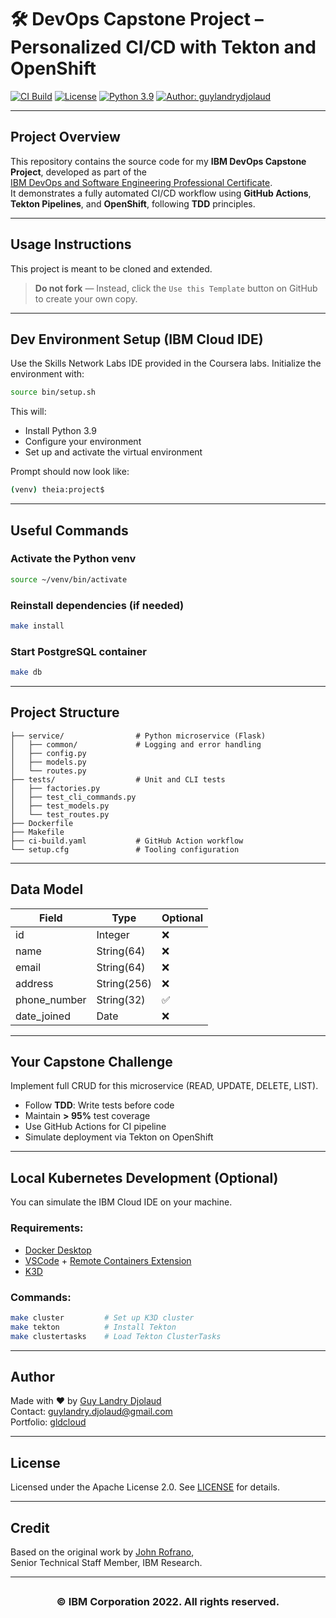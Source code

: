 # 🛠️ DevOps Capstone Project – Personalized CI/CD with Tekton and OpenShift

[![CI Build](https://github.com/gld145/devops-capstone-project/actions/workflows/ci-build.yaml/badge.svg)](https://github.com/gld145/devops-capstone-project/actions)
[![License](https://img.shields.io/badge/License-Apache%202.0-blue.svg)](LICENSE)
[![Python 3.9](https://img.shields.io/badge/Python-3.9-green.svg)](https://www.python.org/downloads/release/python-390/)
[![Author: guylandrydjolaud](https://img.shields.io/badge/Author-guylandrydjolaud-orange)](https://github.com/guylandrydjolaud)

---

##  Project Overview

This repository contains the source code for my **IBM DevOps Capstone Project**, developed as part of the  
[IBM DevOps and Software Engineering Professional Certificate](https://www.coursera.org/professional-certificates/devops-and-software-engineering).  
It demonstrates a fully automated CI/CD workflow using **GitHub Actions**, **Tekton Pipelines**, and **OpenShift**, following **TDD** principles.

---

##  Usage Instructions

This project is meant to be cloned and extended.  
>  **Do not fork** — Instead, click the `Use this Template` button on GitHub to create your own copy.

---

##  Dev Environment Setup (IBM Cloud IDE)

Use the Skills Network Labs IDE provided in the Coursera labs. Initialize the environment with:

```bash
source bin/setup.sh
```

This will:
- Install Python 3.9
- Configure your environment
- Set up and activate the virtual environment

Prompt should now look like:
```bash
(venv) theia:project$
```

---

##  Useful Commands

### Activate the Python venv
```bash
source ~/venv/bin/activate
```

### Reinstall dependencies (if needed)
```bash
make install
```

### Start PostgreSQL container
```bash
make db
```

---

##  Project Structure

```text
├── service/                # Python microservice (Flask)
│   ├── common/             # Logging and error handling
│   ├── config.py
│   ├── models.py
│   └── routes.py
├── tests/                  # Unit and CLI tests
│   ├── factories.py
│   ├── test_cli_commands.py
│   ├── test_models.py
│   └── test_routes.py
├── Dockerfile
├── Makefile
├── ci-build.yaml           # GitHub Action workflow
└── setup.cfg               # Tooling configuration
```

---

##  Data Model

| Field         | Type        | Optional |
|---------------|-------------|----------|
| id            | Integer     | ❌       |
| name          | String(64)  | ❌       |
| email         | String(64)  | ❌       |
| address       | String(256) | ❌       |
| phone_number  | String(32)  | ✅       |
| date_joined   | Date        | ❌       |

---

##  Your Capstone Challenge

Implement full CRUD for this microservice (READ, UPDATE, DELETE, LIST).  
-  Follow **TDD**: Write tests before code  
-  Maintain **> 95%** test coverage  
-  Use GitHub Actions for CI pipeline  
-  Simulate deployment via Tekton on OpenShift

---

##  Local Kubernetes Development (Optional)

You can simulate the IBM Cloud IDE on your machine.

### Requirements:
- [Docker Desktop](https://www.docker.com/products/docker-desktop)
- [VSCode](https://code.visualstudio.com) + [Remote Containers Extension](https://marketplace.visualstudio.com/items?itemName=ms-vscode-remote.remote-containers)
- [K3D](https://k3d.io/)

### Commands:

```bash
make cluster         # Set up K3D cluster
make tekton          # Install Tekton
make clustertasks    # Load Tekton ClusterTasks
```

---

##  Author

Made with ❤️ by [Guy Landry Djolaud](https://github.com/guylandrydjolaud)  
 Contact: guylandry.djolaud@gmail.com  
 Portfolio: [gldcloud](https://devoptimize.tech)

---

##  License

Licensed under the Apache License 2.0. See [LICENSE](LICENSE) for details.

---

##  Credit

Based on the original work by [John Rofrano](https://www.coursera.org/instructor/johnrofrano),  
Senior Technical Staff Member, IBM Research.

---

## <h3 align="center">© IBM Corporation 2022. All rights reserved.</h3>
